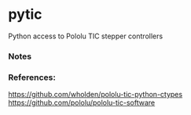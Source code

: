 # pytic

Python access to Pololu TIC stepper controllers

### Notes



### References:

https://github.com/wholden/pololu-tic-python-ctypes
https://github.com/pololu/pololu-tic-software



